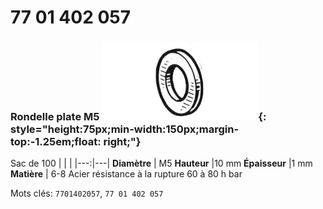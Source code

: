 # 77 01 402 057

### Rondelle plate M5 ![](../assets/images/parts/washer.png){: style="height:75px;min-width:150px;margin-top:-1.25em;float: right;"}

Sac de 100
|   |   |
|---:|---|
**Diamètre** | M5
**Hauteur** |10 mm
**Épaisseur** |1 mm
**Matière** | 6-8 Acier résistance à la rupture 60 à 80 h bar

Mots clés: `7701402057`, `77 01 402 057`
